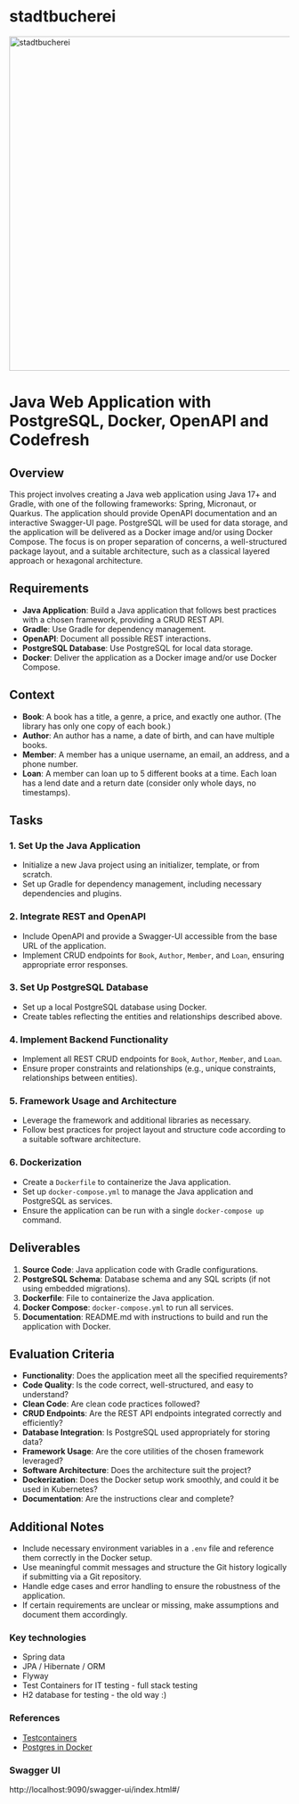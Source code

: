 # stadtbucherei

<img src="doc/stadtbucherei.png" alt="stadtbucherei" width="600" />


# Java Web Application with PostgreSQL, Docker, OpenAPI and Codefresh

## Overview

This project involves creating a Java web application using Java 17+ and Gradle, with one of the following frameworks: Spring, Micronaut, or Quarkus. The application should provide OpenAPI documentation and an interactive Swagger-UI page. PostgreSQL will be used for data storage, and the application will be delivered as a Docker image and/or using Docker Compose. The focus is on proper separation of concerns, a well-structured package layout, and a suitable architecture, such as a classical layered approach or hexagonal architecture.

## Requirements

- **Java Application**: Build a Java application that follows best practices with a chosen framework, providing a CRUD REST API.
- **Gradle**: Use Gradle for dependency management.
- **OpenAPI**: Document all possible REST interactions.
- **PostgreSQL Database**: Use PostgreSQL for local data storage.
- **Docker**: Deliver the application as a Docker image and/or use Docker Compose.

## Context

- **Book**: A book has a title, a genre, a price, and exactly one author. (The library has only one copy of each book.)
- **Author**: An author has a name, a date of birth, and can have multiple books.
- **Member**: A member has a unique username, an email, an address, and a phone number.
- **Loan**: A member can loan up to 5 different books at a time. Each loan has a lend date and a return date (consider only whole days, no timestamps).

## Tasks

### 1. Set Up the Java Application
- Initialize a new Java project using an initializer, template, or from scratch.
- Set up Gradle for dependency management, including necessary dependencies and plugins.

### 2. Integrate REST and OpenAPI
- Include OpenAPI and provide a Swagger-UI accessible from the base URL of the application.
- Implement CRUD endpoints for `Book`, `Author`, `Member`, and `Loan`, ensuring appropriate error responses.

### 3. Set Up PostgreSQL Database
- Set up a local PostgreSQL database using Docker.
- Create tables reflecting the entities and relationships described above.

### 4. Implement Backend Functionality
- Implement all REST CRUD endpoints for `Book`, `Author`, `Member`, and `Loan`.
- Ensure proper constraints and relationships (e.g., unique constraints, relationships between entities).

### 5. Framework Usage and Architecture
- Leverage the framework and additional libraries as necessary.
- Follow best practices for project layout and structure code according to a suitable software architecture.

### 6. Dockerization
- Create a `Dockerfile` to containerize the Java application.
- Set up `docker-compose.yml` to manage the Java application and PostgreSQL as services.
- Ensure the application can be run with a single `docker-compose up` command.

## Deliverables

1. **Source Code**: Java application code with Gradle configurations.
2. **PostgreSQL Schema**: Database schema and any SQL scripts (if not using embedded migrations).
3. **Dockerfile**: File to containerize the Java application.
4. **Docker Compose**: `docker-compose.yml` to run all services.
5. **Documentation**: README.md with instructions to build and run the application with Docker.

## Evaluation Criteria

- **Functionality**: Does the application meet all the specified requirements?
- **Code Quality**: Is the code correct, well-structured, and easy to understand?
- **Clean Code**: Are clean code practices followed?
- **CRUD Endpoints**: Are the REST API endpoints integrated correctly and efficiently?
- **Database Integration**: Is PostgreSQL used appropriately for storing data?
- **Framework Usage**: Are the core utilities of the chosen framework leveraged?
- **Software Architecture**: Does the architecture suit the project?
- **Dockerization**: Does the Docker setup work smoothly, and could it be used in Kubernetes?
- **Documentation**: Are the instructions clear and complete?

## Additional Notes

- Include necessary environment variables in a `.env` file and reference them correctly in the Docker setup.
- Use meaningful commit messages and structure the Git history logically if submitting via a Git repository.
- Handle edge cases and error handling to ensure the robustness of the application.
- If certain requirements are unclear or missing, make assumptions and document them accordingly.

### Key technologies 
* Spring data
* JPA / Hibernate / ORM
* Flyway
* Test Containers for IT testing - full stack testing 
* H2 database for testing - the old way :)

### References
* [Testcontainers](https://www.testcontainers.org/)
* [Postgres in Docker](https://hub.docker.com/_/postgres) 

### Swagger UI
http://localhost:9090/swagger-ui/index.html#/

